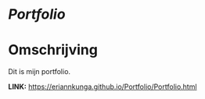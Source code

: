  # ***Portfolio***


<h1>Omschrijving</h1>

<p>Dit is mijn portfolio.</p>

<b>LINK:</b> https://eriannkunga.github.io/Portfolio/Portfolio.html
